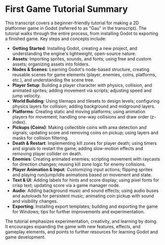 # First Game Tutorial Summary

This transcript covers a beginner-friendly tutorial for making a 2D platformer game in Godot (referred to as "Gau" in the transcript). The tutorial walks through the entire process, from installing Godot to exporting a finished game. Key steps and concepts include:

- **Getting Started**: Installing Godot, creating a new project, and understanding the engine's lightweight, open-source nature.
- **Assets**: Importing sprites, sounds, and fonts; using free and custom assets; organizing assets into folders.
- **Nodes & Scenes**: Learning Godot's node-based structure, creating reusable scenes for game elements (player, enemies, coins, platforms, etc.), and understanding the scene tree.
- **Player Setup**: Building a player character with physics, collision, and animated sprites; adding movement via scripts; adjusting speed and jump velocity.
- **World Building**: Using tilemaps and tilesets to design levels; configuring physics layers for collision; adding background and midground layers.
- **Platforms**: Creating static and moving platforms; using animation players for movement; handling one-way collisions and draw order (z-index).
- **Pickups (Coins)**: Making collectible coins with area detection and signals; updating score and removing coins on pickup; using layers and masks for collision filtering.
- **Death & Restart**: Implementing kill zones for player death; using timers and signals to restart the game; adding slow-motion effects and removing player collider on death.
- **Enemies**: Creating animated enemies; scripting movement with raycasts for direction changes; reusing kill zone logic for enemy collisions.
- **Player Animation & Input**: Customizing input actions; flipping sprites and playing run/jump/idle animations based on movement and state.
- **Text & UI**: Adding labels for hints and score display; using pixel fonts for crisp text; updating score via a game manager node.
- **Audio**: Adding background music and sound effects; using audio buses and autoloads for persistent music; animating coin pickup with sound and visibility changes.
- **Exporting**: Installing export templates; building and exporting the game for Windows; tips for further improvements and experimentation.

The tutorial emphasizes experimentation, creativity, and learning by doing. It encourages expanding the game with new features, effects, and gameplay elements, and points to further resources for learning Godot and game development.
